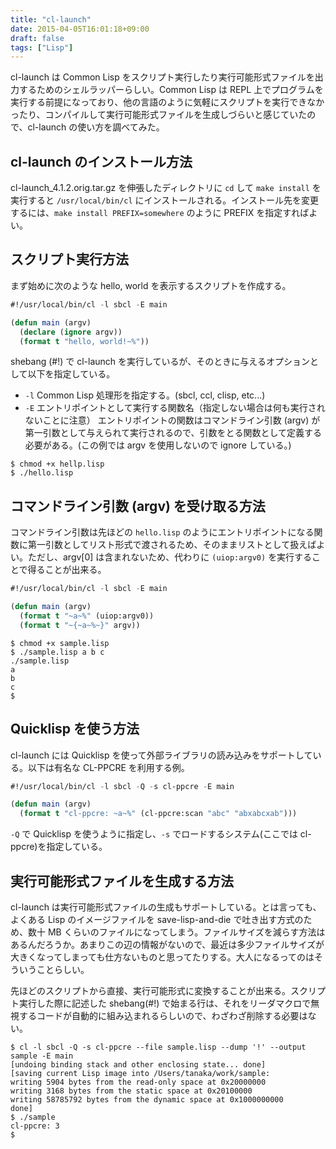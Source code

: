 ```yaml
---
title: "cl-launch"
date: 2015-04-05T16:01:18+09:00
draft: false
tags: ["Lisp"]
---
```

cl-launch は Common Lisp をスクリプト実行したり実行可能形式ファイルを出力するためのシェルラッパーらしい。Common Lisp は REPL  上でプログラムを実行する前提になっており、他の言語のように気軽にスクリプトを実行できなかったり、コンパイルして実行可能形式ファイルを生成しづらいと感じていたので、cl-launch の使い方を調べてみた。

## cl-launch のインストール方法

cl-launch_4.1.2.orig.tar.gz を伸張したディレクトリに `cd` して `make install` を実行すると `/usr/local/bin/cl` にインストールされる。インストール先を変更するには、`make install PREFIX=somewhere` のように PREFIX を指定すればよい。

## スクリプト実行方法

まず始めに次のような hello, world を表示するスクリプトを作成する。

```cl hello.lisp
#!/usr/local/bin/cl -l sbcl -E main

(defun main (argv)
  (declare (ignore argv))
  (format t "hello, world!~%"))
```

shebang (#!) で cl-launch を実行しているが、そのときに与えるオプションとして以下を指定している。
- `-l` Common Lisp 処理形を指定する。(sbcl, ccl, clisp, etc...)
- `-E` エントリポイントとして実行する関数名（指定しない場合は何も実行されないことに注意）
エントリポイントの関数はコマンドライン引数 (argv) が第一引数として与えられて実行されるので、引数をとる関数として定義する必要がある。(この例では argv を使用しないので ignore している。)

``` console 実行方法
$ chmod +x hellp.lisp
$ ./hello.lisp
```

## コマンドライン引数 (argv) を受け取る方法

コマンドライン引数は先ほどの `hello.lisp` のようにエントリポイントになる関数に第一引数としてリスト形式で渡されるため、そのままリストとして扱えばよい。ただし、argv[0] は含まれないため、代わりに `(uiop:argv0)` を実行することで得ることが出来る。

```cl sample.lisp
#!/usr/local/bin/cl -l sbcl -E main

(defun main (argv)
  (format t "~a~%" (uiop:argv0))
  (format t "~{~a~%~}" argv))
```

``` console 実行方法
$ chmod +x sample.lisp
$ ./sample.lisp a b c
./sample.lisp
a
b
c
$
```

## Quicklisp を使う方法

cl-launch には Quicklisp を使って外部ライブラリの読み込みをサポートしている。以下は有名な CL-PPCRE を利用する例。

```cl sample.lisp
#!/usr/local/bin/cl -l sbcl -Q -s cl-ppcre -E main

(defun main (argv)
  (format t "cl-ppcre: ~a~%" (cl-ppcre:scan "abc" "abxabcxab")))
```

`-Q` で Quicklisp を使うように指定し、`-s` でロードするシステム(ここでは cl-ppcre)を指定している。

## 実行可能形式ファイルを生成する方法

cl-launch は実行可能形式ファイルの生成もサポートしている。とは言っても、よくある Lisp のイメージファイルを save-lisp-and-die で吐き出す方式のため、数十 MB くらいのファイルになってしまう。ファイルサイズを減らす方法はあるんだろうか。あまりこの辺の情報がないので、最近は多少ファイルサイズが大きくなってしまっても仕方ないものと思ってたりする。大人になるってのはそういうことらしい。

先ほどのスクリプトから直接、実行可能形式に変換することが出来る。スクリプト実行した際に記述した shebang(#!) で始まる行は、それをリーダマクロで無視するコードが自動的に組み込まれるらしいので、わざわざ削除する必要はない。

```console
$ cl -l sbcl -Q -s cl-ppcre --file sample.lisp --dump '!' --output sample -E main
[undoing binding stack and other enclosing state... done]
[saving current Lisp image into /Users/tanaka/work/sample:
writing 5904 bytes from the read-only space at 0x20000000
writing 3168 bytes from the static space at 0x20100000
writing 58785792 bytes from the dynamic space at 0x1000000000
done]
$ ./sample
cl-ppcre: 3
$
```
